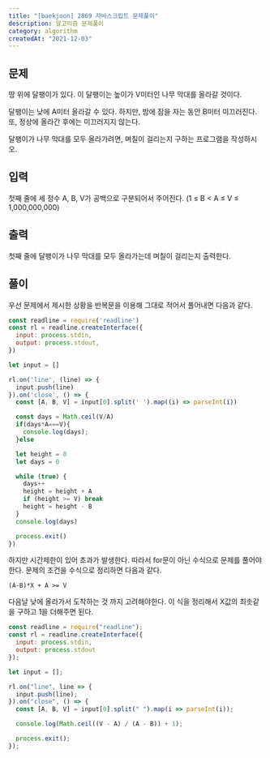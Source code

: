 ```yaml
---
title: "[baekjoon] 2869 자바스크립트 문제풀이"
description: 알고리즘 문제풀이
category: algorithm
createdAt: "2021-12-03"
---
```


## 문제

땅 위에 달팽이가 있다. 이 달팽이는 높이가 V미터인 나무 막대를 올라갈 것이다.

달팽이는 낮에 A미터 올라갈 수 있다. 하지만, 밤에 잠을 자는 동안 B미터 미끄러진다. 또, 정상에 올라간 후에는 미끄러지지 않는다.

달팽이가 나무 막대를 모두 올라가려면, 며칠이 걸리는지 구하는 프로그램을 작성하시오.

## 입력

첫째 줄에 세 정수 A, B, V가 공백으로 구분되어서 주어진다. (1 ≤ B < A ≤ V ≤ 1,000,000,000)

## 출력

첫째 줄에 달팽이가 나무 막대를 모두 올라가는데 며칠이 걸리는지 출력한다.

## 풀이

우선 문제에서 제시한 상황을 반복문을 이용해 그대로 적어서 풀어내면 다음과 같다.

```jsx
const readline = require('readline')
const rl = readline.createInterface({
  input: process.stdin,
  output: process.stdout,
})

let input = []

rl.on('line', (line) => {
  input.push(line)
}).on('close', () => {
  const [A, B, V] = input[0].split(' ').map((i) => parseInt(i))

  const days = Math.ceil(V/A)
  if(days*A===V){
    console.log(days);
  }else

  let height = 0
  let days = 0

  while (true) {
    days++
    height = height + A
    if (height >= V) break
    height = height - B
  }
  console.log(days)

  process.exit()
})
```

하지만 시간제한이 있어 초과가 발생한다. 따라서 for문이 아닌 수식으로 문제를 풀어야한다. 문제의 조건을 수식으로 정리하면 다음과 같다.

`(A-B)*X + A >= V`

다음날 낮에 올라가서 도착하는 것 까지 고려해야한다. 이 식을 정리해서 X값의 최솟같을 구하고 1을 더해주면 된다.

```jsx
const readline = require("readline");
const rl = readline.createInterface({
  input: process.stdin,
  output: process.stdout
});

let input = [];

rl.on("line", line => {
  input.push(line);
}).on("close", () => {
  const [A, B, V] = input[0].split(" ").map(i => parseInt(i));

  console.log(Math.ceil((V - A) / (A - B)) + 1);

  process.exit();
});
```
